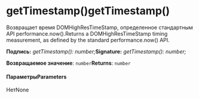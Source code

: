 # <a name="gettimestamp"></a><span data-ttu-id="e571c-101">getTimestamp()</span><span class="sxs-lookup"><span data-stu-id="e571c-101">getTimestamp()</span></span>




<span data-ttu-id="e571c-102">Возвращает время DOMHighResTimeStamp, определенное стандартным API performance.now().</span><span class="sxs-lookup"><span data-stu-id="e571c-102">Returns a DOMHighResTimeStamp timing measurement, as defined by the standard performance.now() API.</span></span>

<span data-ttu-id="e571c-103">**Подпись:** _getTimestamp(): number;_</span><span class="sxs-lookup"><span data-stu-id="e571c-103">**Signature:** _getTimestamp(): number;_</span></span>

<span data-ttu-id="e571c-104">**Возвращаемое значение**: `number`</span><span class="sxs-lookup"><span data-stu-id="e571c-104">**Returns**: `number`</span></span>





#### <a name="parameters"></a><span data-ttu-id="e571c-105">Параметры</span><span class="sxs-lookup"><span data-stu-id="e571c-105">Parameters</span></span>
<span data-ttu-id="e571c-106">Нет</span><span class="sxs-lookup"><span data-stu-id="e571c-106">None</span></span>


